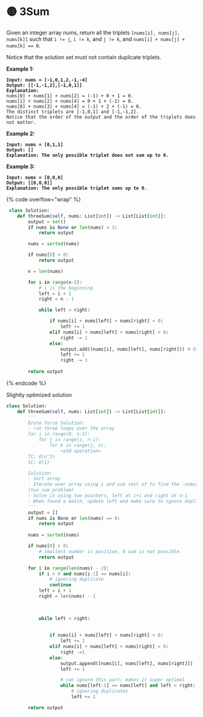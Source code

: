 # 🟡 3Sum

Given an integer array nums, return all the triplets `[nums[i], nums[j], nums[k]]` such that `i != j`, `i != k`, and `j != k`, and `nums[i] + nums[j] + nums[k] == 0`.

Notice that the solution set must not contain duplicate triplets.

**Example 1:**

<pre><code><strong>Input: nums = [-1,0,1,2,-1,-4]
</strong><strong>Output: [[-1,-1,2],[-1,0,1]]
</strong><strong>Explanation: 
</strong>nums[0] + nums[1] + nums[2] = (-1) + 0 + 1 = 0.
nums[1] + nums[2] + nums[4] = 0 + 1 + (-1) = 0.
nums[0] + nums[3] + nums[4] = (-1) + 2 + (-1) = 0.
The distinct triplets are [-1,0,1] and [-1,-1,2].
Notice that the order of the output and the order of the triplets does not matter.
</code></pre>

**Example 2:**

<pre><code><strong>Input: nums = [0,1,1]
</strong><strong>Output: []
</strong><strong>Explanation: The only possible triplet does not sum up to 0.
</strong></code></pre>

**Example 3:**

<pre><code><strong>Input: nums = [0,0,0]
</strong><strong>Output: [[0,0,0]]
</strong><strong>Explanation: The only possible triplet sums up to 0.
</strong></code></pre>

{% code overflow="wrap" %}
```python
 class Solution:
    def threeSum(self, nums: List[int]) -> List[List[int]]:
        output = set()
        if nums is None or len(nums) < 3:
            return output

        nums = sorted(nums)

        if nums[0] > 0: 
            return output

        n = len(nums)

        for i in range(n-2):
            # i is the beginning
            left = i + 1
            right = n - 1

            while left < right:

                if nums[i] + nums[left] + nums[right] < 0:
                    left += 1
                elif nums[i] + nums[left] + nums[right] > 0:
                    right -= 1
                else: 
                    output.add((nums[i], nums[left], nums[right])) # O(1) average
                    left += 1
                    right -= 1
        
        return output
```
{% endcode %}

Slightly optimized solution

```python
class Solution:
    def threeSum(self, nums: List[int]) -> List[List[int]]:
        '''
        Brute force Solution:
        - run three loops over the array 
        for i in range(0, n-2):
            for j in range(i, n-1):
                for k in range(j, n):
                    <add operation>
        TC: O(n^3)
        SC: O(1)

        Solution: 
        - Sort array
        - Iterate over array using i and use rest of to find the -nums[i] elements
        (two sum problem)
        - Solve it using two pointers, left at i+1 and right at n-1
        - When found a match, update left and make sure to ignore duplicates 
        '''
        output = []
        if nums is None or len(nums) == 0:
            return output
        
        nums = sorted(nums)

        if nums[0] > 0:
            # smallest number is positive, 0 sum is not possible
            return output

        for i in range(len(nums) - 2):
            if i > 0 and nums[i-1] == nums[i]:
                # ignoring duplicate 
                continue
            left = i + 1
            right = len(nums) - 1
            
            

            while left < right:
                
                    
                if nums[i] + nums[left] + nums[right] < 0:
                    left += 1
                elif nums[i] + nums[left] + nums[right] > 0:
                    right -=1
                else:
                    output.append([nums[i], nums[left], nums[right]])
                    left += 1

                    # can ignore this part; makes it super optimal
                    while nums[left-1] == nums[left] and left < right:
                        # ignoring duplicates
                        left += 1

        return output
```
